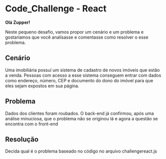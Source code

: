 # Code_Challenge - React

**Olá Zupper!**

Neste pequeno desafio, vamos propor um cenário e um problema e gostaríamos que você analisasse e comentasse como resolver o esse problema.

## Cenário
Uma imobiliária possuí um sistema de cadastro de novos imóveis que estão a venda.
Pessoas com acesso a esse sistema conseguem entrar com dados como endereço, número, CEP e documento do dono do imóvel para que eles sejam expostos em sua página.

## Problema
Dados dos clientes foram roubados. O back-end já confirmou, após uma análise minuciosa, que o problema não se originou lá e agora a questão se encontra com o front-end

## Resolução
Decida qual é o problema baseado no código no arquivo challengereact.js

